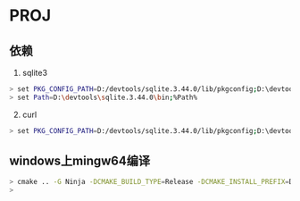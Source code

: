 # PROJ


## 依赖

1. sqlite3

```bash
> set PKG_CONFIG_PATH=D:/devtools/sqlite.3.44.0/lib/pkgconfig;D:\devtools\crul.mingw.8.2.1\lib\pkgconfig;%PKG_CONFIG_PATH%
> set Path=D:\devtools\sqlite.3.44.0\bin;%Path%
```

2. curl
```bash
> set PKG_CONFIG_PATH=D:/devtools/sqlite.3.44.0/lib/pkgconfig;D:\devtools\crul.mingw.8.2.1\lib\pkgconfig;%PKG_CONFIG_PATH%
```

## windows上mingw64编译

```bash
> cmake .. -G Ninja -DCMAKE_BUILD_TYPE=Release -DCMAKE_INSTALL_PREFIX=D:\devtools\proj.9.2.1 -DTIFF_INCLUDE_DIR=D:\devtools\TIFF.4.6.0\include -DTIFF_LIBRARY=D:\devtools\TIFF.4.6.0\lib\libtiff.dll.a
> 
```
